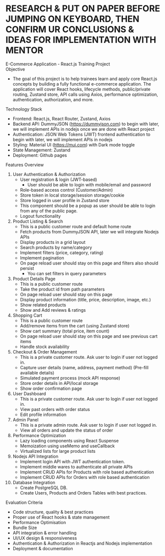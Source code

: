 # RESEARCH & PUT ON PAPER BEFORE JUMPING ON KEYBOARD, THEN CONFIRM UR CONCLUSIONS & IDEAS FOR IMPLEMENTATION WITH MENTOR

E-Commerce Application - React.js Training Project <br>
Objective <br>

- The goal of this project is to help trainees learn and apply core React.js concepts by building a fully functional e-commerce application. The application will cover React hooks, lifecycle methods, public/private routing, Zustand store, API calls using Axios, performance optimization, authentication, authorization, and more.<br>

Technology Stack

- Frontend: React.js, React Router, Zustand, Axios
- Backend API: DummyJSON (https://dummyjson.com) to begin with later, we will implement APIs in nodejs once we are done with React project
- Authentication: JSON Web Tokens (JWT) frontend authentication to begin with later, we will implement APIs in nodejs
- Styling: Material UI (https://mui.com) with Dark mode toggle
- State Management: Zustand
- Deployment: Github pages <br>

Features Overview

1. User Authentication & Authorization
   - User registration & login (JWT-based)<br>
     - User should be able to login with mobile/email and password
   - Role-based access control (Customer/Admin)
   - Store token in local storage/session storage/cookie
   - Store logged in user profile in Zustand store
   - This component should be a popup as user should be able to login from any of the public page.
   - Logout functionality
2. Product Listing & Search
   - This is a public customer route and default home route
   - Fetch products from DummyJSON API, later we will integrate Nodejs APIs
   - Display products in a grid layout
   - Search products by name/category
   - Implement filters (price, category, rating)
   - Implement pagination
   - On page reload user should stay on this page and filters also should persist<br>
     - You can set filters in query parameters
3. Product Details Page
   - This is a public customer route
   - Take the product id from path parameters
   - On page reload user should stay on this page
   - Display product information (title, price, description, image, etc.)
   - Show related products
   - Show and Add reviews & ratings
4. Shopping Cart
   - This is a public customer route
   - Add/remove items from the cart (using Zustand store)
   - Show cart summary (total price, item count)
   - On page reload user should stay on this page and see previous cart items
   - Handle stock availability
5. Checkout & Order Management
   - This is a private customer route. Ask user to login if user not logged in.
   - Capture user details (name, address, payment method) (Pre-fill available details)
   - Simulated payment process (mock API response)
   - Store order details in API/local storage
   - Show order confirmation page
6. User Dashboard
   - This is a private customer route. Ask user to login if user not logged in.
   - View past orders with order status
   - Edit profile information
7. Admin Panel
   - This is a private admin route. Ask user to login if user not logged in.
   - View all orders and update the status of order
8. Performance Optimization
   - Lazy loading components using React Suspense
   - Memoization using useMemo and useCallback
   - Virtualized lists for large product lists
9. Nodejs API Integration
   - Implement login API with JWT authentication token.
   - Implement middle wares to authenticate all private APIs
   - Implement CRUD APIs for Products with role based authentication
   - Implement CRUD APIs for Orders with role based authentication
10. Database Integration
    - Create PostgreSQL DB.
    - Create Users, Products and Orders Tables with best practices.

Evaluation Criteria

- Code structure, quality & best practices
- Proper use of React hooks & state management
- Performance Optimisation
- Bundle Size
- API integration & error handling
- UI/UX design & responsiveness
- Authentication & Authorization in Reactjs and Nodejs implementation
- Deployment & documentation
